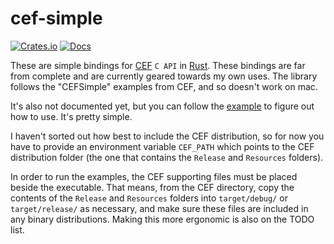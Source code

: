 # cef-simple

[![Crates.io](https://img.shields.io/crates/v/tilecoding.svg)](https://crates.io/crates/cef-simple)
[![Docs](https://docs.rs/cef-simple/badge.svg)](https://docs.rs/crate/cef-simple/)

These are simple bindings for [CEF](https://bitbucket.org/chromiumembedded/cef/src/master/) `C API` in [Rust](https://www.rust-lang.org/). These bindings are far from complete and are currently geared towards my own uses. The library follows the "CEFSimple" examples from CEF, and so doesn't work on mac.

It's also not documented yet, but you can follow the [example](examples/simple.rs) to figure out how to use. It's pretty simple.

I haven't sorted out how best to include the CEF distribution, so for now you have to provide an environment variable `CEF_PATH` which points to the CEF distribution folder (the one that contains the `Release` and `Resources` folders).

In order to run the examples, the CEF supporting files must be placed beside the executable. That means, from the CEF directory, copy the contents of the `Release` and `Resources` folders into `target/debug/` or `target/release/` as necessary, and make sure these files are included in any binary distributions. Making this more ergonomic is also on the TODO list.
